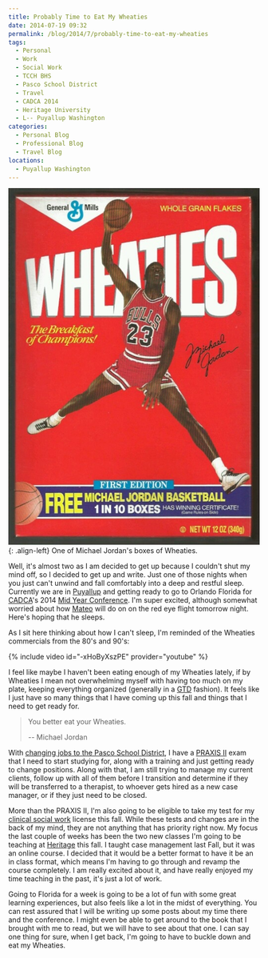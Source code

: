 ```yaml
---
title: Probably Time to Eat My Wheaties
date: 2014-07-19 09:32
permalink: /blog/2014/7/probably-time-to-eat-my-wheaties
tags:
  - Personal
  - Work
  - Social Work
  - TCCH BHS
  - Pasco School District
  - Travel
  - CADCA 2014
  - Heritage University
  - L-- Puyallup Washington
categories:
  - Personal Blog
  - Professional Blog
  - Travel Blog
locations: 
  - Puyallup Washington
---
```


[![One of Michael Jordan's boxes of Wheaties.][1]][2]{: .align-left} One of Michael Jordan's boxes of Wheaties. 

   [1]: /assets/media/Michael-Jordon-Wheaties-Box.jpg
   [2]: http://www.feedourfamilies.com/2013/03/celebrities-encourage-junk-food-for-kids.html

Well, it's almost two as I am decided to get up because I couldn't shut my mind off, so I decided to get up and write. Just one of those nights when you just can't unwind and fall comfortably into a deep and restful sleep. Currently we are in [Puyallup][3] and getting ready to go to Orlando Florida for [CADCA][4]'s 2014 [Mid Year Conference][5]. I'm super excited, although somewhat worried about how [Mateo][6] will do on on the red eye flight tomorrow night. Here's hoping that he sleeps.

   [3]: http://en.wikipedia.org/wiki/Puyallup,_Washington
   [4]: http://www.cadca.org/
   [5]: http://midyear.cadca.org/
   [6]: /blog/?tag=Mateo+Campbell

As I sit here thinking about how I can't sleep, I'm reminded of the Wheaties commercials from the 80's and 90's:

{% include video id="-xHoByXszPE" provider="youtube" %} 

I feel like maybe I haven't been eating enough of my Wheaties lately, if by Wheaties I mean not overwhelming myself with having too much on my plate, keeping everything organized (generally in a [GTD][7] fashion). It feels like I just have so many things that I have coming up this fall and things that I need to get ready for.

   [7]: http://gettingthingsdone.com/

> You better eat your Wheaties.
> 
> -- Michael Jordan

With [changing jobs to the Pasco School District][8], I have a [PRAXIS II][9] exam that I need to start studying for, along with a training and just getting ready to change positions. Along with that, I am still trying to manage my current clients, follow up with all of them before I transition and determine if they will be transferred to a therapist, to whoever gets hired as a new case manager, or if they just need to be closed.

   [8]: /blog/2014/7/positive-life-transition-did-somebody-say-summer
   [9]: https://www.ets.org/praxis/about/praxisii

More than the PRAXIS II, I'm also going to be eligible to take my test for my [clinical social work][10] license this fall. While these tests and changes are in the back of my mind, they are not anything that has priority right now. My focus the last couple of weeks has been the two new classes I'm going to be teaching at [Heritage][11] this fall. I taught case management last Fall, but it was an online course. I decided that it would be a better format to have it be an in class format, which means I'm having to go through and revamp the course completely. I am really excited about it, and have really enjoyed my time teaching in the past, it's just a lot of work.

   [10]: http://www.socialworklicensure.org/state/social-work-licensure-washington.html
   [11]: http://www.heritage.edu/AcademicPrograms/UndergraduateDegrees/SocialWork.aspx

Going to Florida for a week is going to be a lot of fun with some great learning experiences, but also feels like a lot in the midst of everything. You can rest assured that I will be writing up some posts about my time there and the conference. I might even be able to get around to the book that I brought with me to read, but we will have to see about that one. I can say one thing for sure, when I get back, I'm going to have to buckle down and eat my Wheaties.


